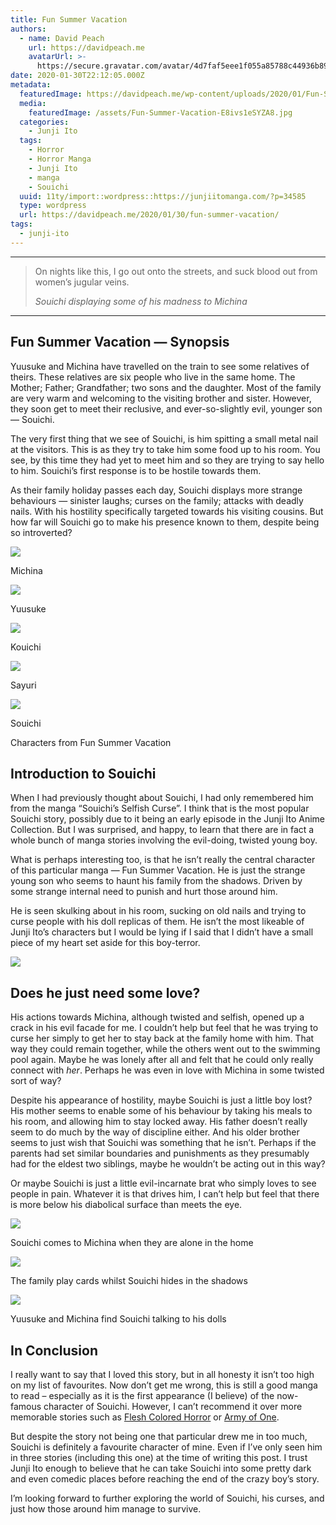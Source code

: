 ```yaml
---
title: Fun Summer Vacation
authors:
  - name: David Peach
    url: https://davidpeach.me
    avatarUrl: >-
      https://secure.gravatar.com/avatar/4d7faf5eee1f055a85788c44936b8995eaab6dfb004e7854ec747ccb272e91ee?s=96&d=mm&r=g
date: 2020-01-30T22:12:05.000Z
metadata:
  featuredImage: https://davidpeach.me/wp-content/uploads/2020/01/Fun-Summer-Vacation.jpg
  media:
    featuredImage: /assets/Fun-Summer-Vacation-E8ivs1eSYZA8.jpg
  categories:
    - Junji Ito
  tags:
    - Horror
    - Horror Manga
    - Junji Ito
    - manga
    - Souichi
  uuid: 11ty/import::wordpress::https://junjiitomanga.com/?p=34585
  type: wordpress
  url: https://davidpeach.me/2020/01/30/fun-summer-vacation/
tags:
  - junji-ito
---
```

* * *

> On nights like this, I go out onto the streets, and suck blood out from women’s jugular veins.
> 
> <cite>Souichi displaying some of his madness to Michina</cite>

* * *

## Fun Summer Vacation — Synopsis

Yuusuke and Michina have travelled on the train to see some relatives of theirs. These relatives are six people who live in the same home. The Mother; Father; Grandfather; two sons and the daughter. Most of the family are very warm and welcoming to the visiting brother and sister. However, they soon get to meet their reclusive, and ever-so-slightly evil, younger son — Souichi.

The very first thing that we see of Souichi, is him spitting a small metal nail at the visitors. This is as they try to take him some food up to his room. You see, by this time they had yet to meet him and so they are trying to say hello to him. Souichi’s first response is to be hostile towards them.

As their family holiday passes each day, Souichi displays more strange behaviours — sinister laughs; curses on the family; attacks with deadly nails. With his hostility specifically targeted towards his visiting cousins. But how far will Souichi go to make his presence known to them, despite being so introverted?

[![](/assets/Michina-300x300-R0jxJUQ9HK1P.jpg)](/assets/Michina-300x300-R0jxJUQ9HK1P.jpg)

Michina

[![](/assets/Yuusuke-300x300-JB5xHLwCO25r.jpg)](/assets/Yuusuke-300x300-JB5xHLwCO25r.jpg)

Yuusuke

[![](/assets/Kouichi-300x300-Ou7BZItbx0HO.jpg)](/assets/Kouichi-300x300-Ou7BZItbx0HO.jpg)

Kouichi

[![](/assets/Sayuri-300x300-g7yyyNQHjQ3Z.jpg)](/assets/Sayuri-300x300-g7yyyNQHjQ3Z.jpg)

Sayuri

[![](/assets/Souichi-300x300-8j55zjV36BUv.jpg)](/assets/Souichi-300x300-8j55zjV36BUv.jpg)

Souichi

Characters from Fun Summer Vacation

## Introduction to Souichi

When I had previously thought about Souichi, I had only remembered him from the manga “Souichi’s Selfish Curse”. I think that is the most popular Souichi story, possibly due to it being an early episode in the Junji Ito Anime Collection. But I was surprised, and happy, to learn that there are in fact a whole bunch of manga stories involving the evil-doing, twisted young boy.

What is perhaps interesting too, is that he isn’t really the central character of this particular manga — Fun Summer Vacation. He is just the strange young son who seems to haunt his family from the shadows. Driven by some strange internal need to punish and hurt those around him.

He is seen skulking about in his room, sucking on old nails and trying to curse people with his doll replicas of them. He isn’t the most likeable of Junji Ito’s characters but I would be lying if I said that I didn’t have a small piece of my heart set aside for this boy-terror.

[![](/assets/Sayuri-and-Michina-in-the-swim-rlVUzNE3wvxa.jpg)](/assets/Sayuri-and-Michina-in-the-swim-rlVUzNE3wvxa.jpg)

## Does he just need some love?

His actions towards Michina, although twisted and selfish, opened up a crack in his evil facade for me. I couldn’t help but feel that he was trying to curse her simply to get her to stay back at the family home with him. That way they could remain together, while the others went out to the swimming pool again. Maybe he was lonely after all and felt that he could only really connect with _her_. Perhaps he was even in love with Michina in some twisted sort of way?

Despite his appearance of hostility, maybe Souichi is just a little boy lost? His mother seems to enable some of his behaviour by taking his meals to his room, and allowing him to stay locked away. His father doesn’t really seem to do much by the way of discipline either. And his older brother seems to just wish that Souichi was something that he isn’t. Perhaps if the parents had set similar boundaries and punishments as they presumably had for the eldest two siblings, maybe he wouldn’t be acting out in this way?

Or maybe Souichi is just a little evil-incarnate brat who simply loves to see people in pain. Whatever it is that drives him, I can’t help but feel that there is more below his diabolical surface than meets the eye.

[![](/assets/Souichi-comes-to-Michina-when--Zz5IdTpyoO7c.jpg)](/assets/Souichi-comes-to-Michina-when--Zz5IdTpyoO7c.jpg)

Souichi comes to Michina when they are alone in the home

[![](/assets/The-family-play-cards-whilst-S-qLNs1Y1Whu32.jpg)](/assets/The-family-play-cards-whilst-S-qLNs1Y1Whu32.jpg)

The family play cards whilst Souichi hides in the shadows

[![](/assets/Yuusuke-and-Michina-find-Souic-JhrHsjCR7rbT.jpg)](/assets/Yuusuke-and-Michina-find-Souic-JhrHsjCR7rbT.jpg)

Yuusuke and Michina find Souichi talking to his dolls

## In Conclusion

I really want to say that I loved this story, but in all honesty it isn’t too high on my list of favourites. Now don’t get me wrong, this is still a good manga to read – especially as it is the first appearance (I believe) of the now-famous character of Souichi. However, I can’t recommend it over more memorable stories such as [Flesh Colored Horror](https://davidpeach.me/flesh-colored-horror/) or [Army of One](https://davidpeach.me/army-of-one/).

But despite the story not being one that particular drew me in too much, Souichi is definitely a favourite character of mine. Even if I’ve only seen him in three stories (including this one) at the time of writing this post. I trust Junji Ito enough to believe that he can take Souichi into some pretty dark and even comedic places before reaching the end of the crazy boy’s story.

I’m looking forward to further exploring the world of Souichi, his curses, and just how those around him manage to survive.